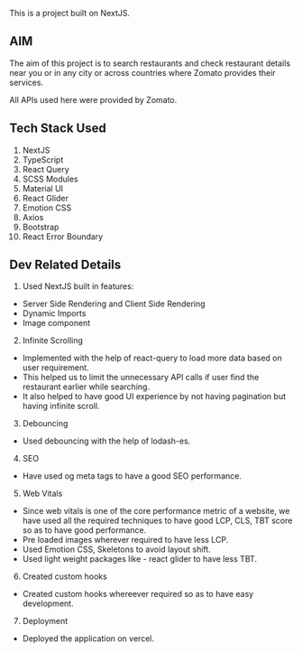 This is a project built on NextJS.

## AIM

The aim of this project is to search restaurants and check restaurant details near you or in any city or across countries where Zomato provides their services.

All APIs used here were provided by Zomato.

## Tech Stack Used

1. NextJS
2. TypeScript
3. React Query
3. SCSS Modules
4. Material UI
5. React Glider
6. Emotion CSS
7. Axios
8. Bootstrap
9. React Error Boundary

## Dev Related Details

1. Used NextJS built in features:
- Server Side Rendering and Client Side Rendering
- Dynamic Imports
- Image component

2. Infinite Scrolling
- Implemented with the help of react-query to load more data based on user requirement.
- This helped us to limit the unnecessary API calls if user find the restaurant earlier while searching.
- It also helped to have good UI experience by not having pagination but having infinite scroll.

3. Debouncing
- Used debouncing with the help of lodash-es.

4. SEO
- Have used og meta tags to have a good SEO performance.

5. Web Vitals
- Since web vitals is one of the core performance metric of a website, we have used all the required techniques to have good LCP, CLS, TBT score so as to have good performance.
- Pre loaded images wherever required to have less LCP.
- Used Emotion CSS, Skeletons to avoid layout shift.
- Used light weight packages like - react glider to have less TBT.

6. Created custom hooks
- Created custom hooks whereever required so as to have easy development.

7. Deployment
- Deployed the application on vercel.
